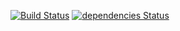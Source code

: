 [![Build Status](https://travis-ci.org/dmscn/MKRN.svg?branch=master)](https://travis-ci.org/dmscn/MKRN)
[![dependencies Status](https://david-dm.org/dmscn/MKRN/status.svg)](https://david-dm.org/dmscn/MKRN)